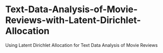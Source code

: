 # Text-Data-Analysis-of-Movie-Reviews-with-Latent-Dirichlet-Allocation
Using Latent Dirichlet Allocation for Text Data Analysis of Movie Reviews
